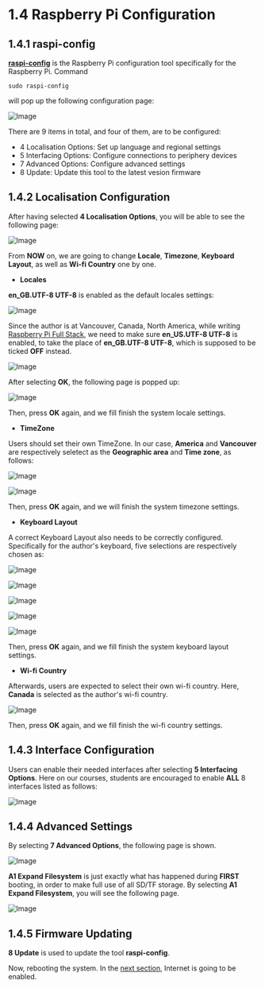 # 1.4 Raspberry Pi Configuration


## 1.4.1 raspi-config
[**raspi-config**](https://www.raspberrypi.org/documentation/configuration/raspi-config.md) is the Raspberry Pi configuration tool specifically for the Raspberry Pi.
Command
```
sudo raspi-config
```
will pop up the following configuration page:

![Image](./raspi-config_firstpage.jpg)

There are 9 items in total, and four of them, are to be configured:
* 4 Localisation Options: Set up language and regional settings
* 5 Interfacing Options: Configure connections to periphery devices
* 7 Advanced Options: Configure advanced settings
* 8 Update: Update this tool to the latest vesion firmware


## 1.4.2 Localisation Configuration
After having selected **4 Localisation Options**, you will be able to see the following page:

![Image](./raspi-config_4_localisation_options.jpg)

From **NOW** on, we are going to change **Locale**, **Timezone**, **Keyboard Layout**, as well as **Wi-fi Country** one by one.


* **Locales**

**en_GB.UTF-8 UTF-8** is enabled as the default locales settings:

![Image](./raspi-config_4_localisation_locale_gb_off.jpg)

Since the author is at Vancouver, Canada, North America, while writing [Raspberry Pi Full Stack](https://longervision.gitbooks.io/raspberry-pi-full-stack), we need to make sure  **en\_US.UTF-8 UTF-8** is enabled, to take the place of **en\_GB.UTF-8 UTF-8**, which is supposed to be ticked **OFF** instead.

![Image](./raspi-config_4_localisation_locale_us_on.jpg)

After selecting **OK**, the following page is popped up:

![Image](./raspi-config_4_localisation_locale_final.jpg)

Then, press **OK** again, and we fill finish the system locale settings.


* **TimeZone**

Users should set their own TimeZone. In our case, **America** and **Vancouver** are respectively seletect as the **Geographic area** and **Time zone**, as follows:

![Image](./raspi-config_tzdata_1.jpg)

![Image](./raspi-config_tzdata_2.jpg)

Then, press **OK** again, and we will finish the system timezone settings.


* **Keyboard Layout**

A correct Keyboard Layout also needs to be correctly configured. Specifically for the author's keyboard, five selections are respectively chosen as:

![Image](./raspi-config_keyboard_1.jpg)

![Image](./raspi-config_keyboard_2.jpg)

![Image](./raspi-config_keyboard_3.jpg)

![Image](./raspi-config_keyboard_4.jpg)

![Image](./raspi-config_keyboard_5.jpg)

Then, press **OK** again, and we fill finish the system keyboard layout settings.

* **Wi-fi Country**

Afterwards, users are expected to select their own wi-fi country. Here, **Canada** is selected as the author's wi-fi country.

![Image](./raspi-config_wifi_country.jpg)

Then, press **OK** again, and we fill finish the wi-fi country settings.


<!-- **dpkg-reconfigure** is to reconfigure an already installed package. **dpkg-reconfigure** is **NOT** specific for Raspberry Pi.

* **dpkg-reconfigure tzdata**: **tzdata** refers to **time zone data**.
* **dpkg-reconfigure locales**: **locales** is for localization and language configuration.
* **dpkg-reconfigure keyboard-configuration**: clearly, **keyboard-configuration** is for keyboard configuration. -->


## 1.4.3 Interface Configuration

Users can enable their needed interfaces after selecting **5 Interfacing Options**. Here on our courses, students are encouraged to enable **ALL** 8 interfaces listed as follows:

![Image](./raspi-config_interfacing.jpg)


## 1.4.4 Advanced Settings

By selecting **7 Advanced Options**, the following page is shown.

![Image](./raspi-config_advancedoption.jpg)
 
**A1 Expand Filesystem** is just exactly what has happened during **FIRST** booting, in order to make full use of all SD/TF storage. By selecting **A1 Expand Filesystem**, you will see the following page.

![Image](./raspi-config_advancedoption_expandfilesystems.jpg)


## 1.4.5 Firmware Updating

**8 Update** is used to update the tool **raspi-config**.


Now, rebooting the system. In the [next section](./05_network_configuration.md), Internet is going to be enabled.